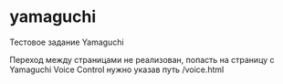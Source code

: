 # yamaguchi
Тестовое задание Yamaguchi

Переход между страницами не реализован, попасть на страницу с Yamaguchi Voice Control нужно указав путь /voice.html
